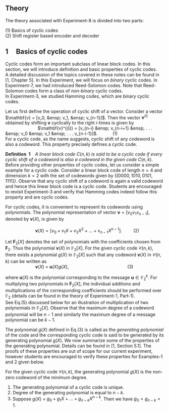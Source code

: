 ## Theory

The theory associated with Experiment-8 is divided into two parts:

(1) Basics of cyclic codes <br/>
(2) Shift register based encoder and decoder

## 1 &nbsp; &nbsp; Basics of cyclic codes

Cyclic codes form an important subclass of linear block codes. In this section, we will introduce definition and basic properties of cyclic codes. <br/> A detailed discussion of the topics covered in these notes can be found in [1, Chapter 5]. In this Experiment, we will focus on _binary_ cyclic codes. In Experiment-7, we had introduced Reed-Solomon codes. Note that Reed-Solomon codes form a class of _non-binary_ cyclic codes. <br/> In Experiment-3, we studied Hamming codes, which are binary cyclic codes.   

Let us first define the operation of cyclic shift of a vector. Consider a vector $\mathbf{v} = [v_0, &ensp;  v_1, &ensp; v_{n-1}]$. 
Then the vector $\mathbf{v}^{(i)}$ obtained by shifting $\mathbf{v}$ cyclically to the right $i$-times is given by <br/>
&nbsp; &nbsp; &nbsp; &nbsp; &nbsp; &nbsp; &nbsp; &nbsp; &nbsp; &nbsp;  &nbsp; &nbsp; &nbsp;  $\mathbf{v}^{(i)} = [v_{n-i} &ensp; v_{n-i+1} &ensp; . . . &ensp; v_0 &ensp;  v_1 &ensp; . . .  v_{n-i-1}]$. &ensp; &ensp;  &ensp; &ensp; (1) <br/>
For a cyclic code, as the name suggests,  cyclic shift of any codeword is also a codeword. This property precisely defines a cyclic code. 
 
 **Definition&ensp;1** &ensp; _A linear block code_ $C(n,k)$ _is said to be a cyclic code if every cyclic shift of a codeword is also a codeword in the given code_ $C(n,k)$. <br/>
Before providing other properties of cyclic codes, let us consider a simple example for a cyclic code. Consider a linear block code of length $n=4$ and dimension $k=2$ 
with the set of codewords given by $\{ [0000, 1010, 0101, 1111] \}$. Observe that any cyclic shift of a codeword is again a valid codeword and hence this linear block code is a cyclic code. Students are encouraged to revisit Experiment-3 and verify that Hamming codes indeed follow this property and are cyclic codes.

For cyclic codes, it is convenient to represent its codewords using polynomials. The polynomial representation of vector $\mathbf{v} = [v_0  v_1  v_{n-1} ]$, denoted by $\mathbf{v}(X)$, is given by <br/>  
&ensp;&ensp;&ensp;&ensp;&ensp;&ensp;&ensp;&ensp;&ensp;&ensp;&ensp;&ensp;&ensp; $\mathbf{v}(X) = [ v_0 + v_1X + v_2X^2 + ... + v_{n-1}X^{n-1}]$. &ensp;&ensp;&ensp;&ensp; (2)

Let $\mathbf{F}_2[X]$ denotes the set of polynomials with the coefficients chosen from $\mathbf{F}_2$. Thus the polynomial $\mathbf{v}(X)$ in $\mathbb{F}_2[X]$.
For the given cyclic code $\mathcal{C}(n,k)$, there exists a polynomial $g(X)$ in $\mathbb{F}_2[X]$ such that any codeword $\mathbf{v}(X)$ in $\mathcal{C}(n,k)$ can be written as <br/>
&ensp;&ensp;&ensp;&ensp;&ensp;&ensp;&ensp;&ensp;&ensp;&ensp;&ensp;&ensp;&ensp; $\mathbf{v}(X)$ = $\mathbf{u}(X)g(X)$, &ensp;&ensp;&ensp;&ensp;&ensp;&ensp;&ensp;&ensp;&ensp;&ensp;&ensp;&ensp;&ensp;&ensp;&ensp;&ensp;&ensp;&ensp;&ensp;&ensp;&ensp;&ensp;&ensp;&ensp;&ensp;&ensp;(3)

where $\mathbf{u}(X)$ is the polynomial corresponding to the message $\mathbf{u} \in \mathbb{F}_2^k$. For multiplying two polynomials in $\mathbf{F}_2[X]$, the individual additions and multiplications of the corresponding coefficients should be performed over $\mathbb{F}_2$ (details can be found in the theory of Experiment-1, Part-1).
<br/> See Eq.(5) discussed below for an illustration of multiplication of two polynomials in $\mathbb{F}_2[X]$. Observe that the maximum degree of a codeword polynomial will be $n-1$ and similarly the maximum degree of a message polynomial can be $k-1$.

The polynomial $g(X)$ defined in Eq.(3) is called as the _generating polynomial_ of the code and the corresponding cyclic code is said to be generated by its generating polynomial $g(X)$. 
We now summarize some of the properties of the generating polynomial. Details can be found in [1, Section 5.1]. The proofs of these properties are out of scope for our current experiment, however students are encouraged to verify these properties for Examples-1 and 2 given below.

For the given cyclic code $\mathcal{C}(n,k)$, the generating polynomial $g(X)$ is the non-zero codeword of the minimum degree.  
 1. The generating polynomial of a cyclic code is unique.
 2. Degree of the generating polynomial is equal to $n-k$.
 3. Suppose $g(X)$ = $g_0 + g_1X + ... + g_{n-k}X^{n-k}$. Then we have $g_0 = g_{n-k} = 1$.

